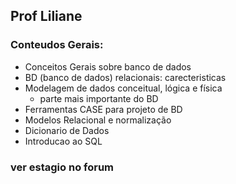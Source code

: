 ## Prof Liliane

### Conteudos Gerais:

* Conceitos Gerais sobre banco de dados
* BD (banco de dados) relacionais: carecteristicas
* Modelagem de dados conceitual, lógica e física
  * parte mais importante do BD
* Ferramentas CASE para projeto de BD
* Modelos Relacional e normalização
* Dicionario de Dados
* Introducao ao SQL

### ver estagio no forum


